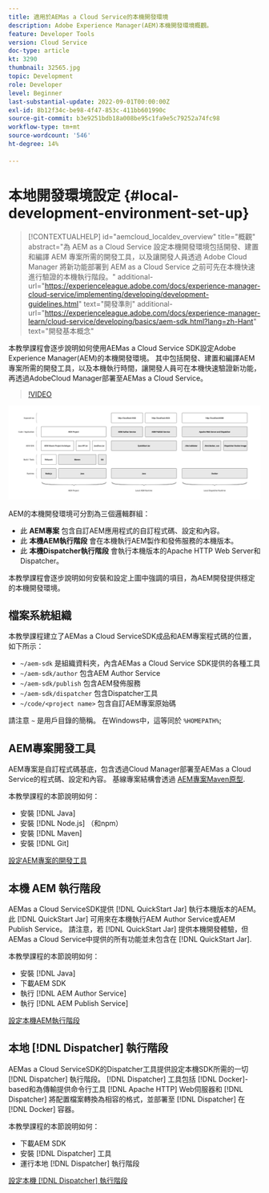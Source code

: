```yaml
---
title: 適用於AEMas a Cloud Service的本機開發環境
description: Adobe Experience Manager(AEM)本機開發環境概觀。
feature: Developer Tools
version: Cloud Service
doc-type: article
kt: 3290
thumbnail: 32565.jpg
topic: Development
role: Developer
level: Beginner
last-substantial-update: 2022-09-01T00:00:00Z
exl-id: 8b12f34c-be98-4f47-853c-411bb601990c
source-git-commit: b3e9251bdb18a008be95c1fa9e5c79252a74fc98
workflow-type: tm+mt
source-wordcount: '546'
ht-degree: 14%

---
```


# 本地開發環境設定 {#local-development-environment-set-up}

>[!CONTEXTUALHELP]
>id="aemcloud_localdev_overview"
>title="概觀"
>abstract="為 AEM as a Cloud Service 設定本機開發環境包括開發、建置和編譯 AEM 專案所需的開發工具，以及讓開發人員透過 Adobe Cloud Manager 將新功能部署到 AEM as a Cloud Service 之前可先在本機快速進行驗證的本機執行階段。"
>additional-url="https://experienceleague.adobe.com/docs/experience-manager-cloud-service/implementing/developing/development-guidelines.html" text="開發準則"
>additional-url="https://experienceleague.adobe.com/docs/experience-manager-learn/cloud-service/developing/basics/aem-sdk.html?lang=zh-Hant" text="開發基本概念"

本教學課程會逐步說明如何使用AEMas a Cloud Service SDK設定Adobe Experience Manager(AEM)的本機開發環境。 其中包括開發、建置和編譯AEM專案所需的開發工具，以及本機執行時間，讓開發人員可在本機快速驗證新功能，再透過AdobeCloud Manager部署至AEMas a Cloud Service。

>[!VIDEO](https://video.tv.adobe.com/v/32565?quality=12&learn=on)

![AEMas a Cloud Service本機開發環境技術堆疊](./assets/overview/aem-sdk-technology-stack.png)

AEM的本機開發環境可分割為三個邏輯群組：

+ 此 __AEM專案__ 包含自訂AEM應用程式的自訂程式碼、設定和內容。
+ 此 __本機AEM執行階段__ 會在本機執行AEM製作和發佈服務的本機版本。
+ 此 __本機Dispatcher執行階段__ 會執行本機版本的Apache HTTP Web Server和Dispatcher。

本教學課程會逐步說明如何安裝和設定上圖中強調的項目，為AEM開發提供穩定的本機開發環境。

## 檔案系統組織

本教學課程建立了AEMas a Cloud ServiceSDK成品和AEM專案程式碼的位置，如下所示：

+ `~/aem-sdk` 是組織資料夾，內含AEMas a Cloud Service SDK提供的各種工具
+ `~/aem-sdk/author` 包含AEM Author Service
+ `~/aem-sdk/publish` 包含AEM發佈服務
+ `~/aem-sdk/dispatcher` 包含Dispatcher工具
+ `~/code/<project name>` 包含自訂AEM專案原始碼

請注意 `~` 是用戶目錄的簡稱。 在Windows中，這等同於 `%HOMEPATH%`;

## AEM專案開發工具

AEM專案是自訂程式碼基底，包含透過Cloud Manager部署至AEMas a Cloud Service的程式碼、設定和內容。 基線專案結構會透過 [AEM專案Maven原型](https://github.com/adobe/aem-project-archetype).

本教學課程的本節說明如何：

+ 安裝 [!DNL Java]
+ 安裝 [!DNL Node.js] （和npm）
+ 安裝 [!DNL Maven]
+ 安裝 [!DNL Git]

[設定AEM專案的開發工具](./development-tools.md)

## 本機 AEM 執行階段

AEMas a Cloud ServiceSDK提供 [!DNL QuickStart Jar] 執行本機版本的AEM。 此 [!DNL QuickStart Jar] 可用來在本機執行AEM Author Service或AEM Publish Service。 請注意，若 [!DNL QuickStart Jar] 提供本機開發體驗，但AEMas a Cloud Service中提供的所有功能並未包含在 [!DNL QuickStart Jar].

本教學課程的本節說明如何：

+ 安裝 [!DNL Java]
+ 下載AEM SDK
+ 執行 [!DNL AEM Author Service]
+ 執行 [!DNL AEM Publish Service]

[設定本機AEM執行階段](./aem-runtime.md)

## 本地 [!DNL Dispatcher] 執行階段

AEMas a Cloud ServiceSDK的Dispatcher工具提供設定本機SDK所需的一切 [!DNL Dispatcher] 執行階段。 [!DNL Dispatcher] 工具包括 [!DNL Docker]-based和為傳輸提供命令行工具 [!DNL Apache HTTP] Web伺服器和 [!DNL Dispatcher] 將配置檔案轉換為相容的格式，並部署至 [!DNL Dispatcher] 在 [!DNL Docker] 容器。

本教學課程的本節說明如何：

+ 下載AEM SDK
+ 安裝 [!DNL Dispatcher] 工具
+ 運行本地 [!DNL Dispatcher] 執行階段

[設定本機 [!DNL Dispatcher] 執行階段](./dispatcher-tools.md)

